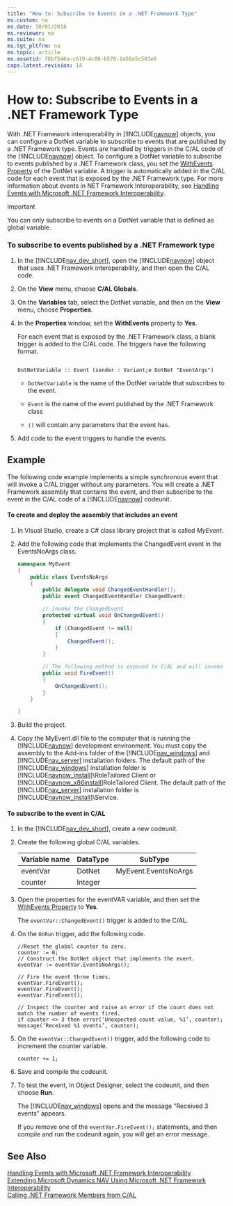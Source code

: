 ```yaml
---
title: "How to: Subscribe to Events in a .NET Framework Type"
ms.custom: na
ms.date: 10/01/2018
ms.reviewer: na
ms.suite: na
ms.tgt_pltfrm: na
ms.topic: article
ms.assetid: f8bf546a-c619-4c88-b570-1a56a5c581e6
caps.latest.revision: 14
---
```

# How to: Subscribe to Events in a .NET Framework Type
With .NET Framework interoperability in [!INCLUDE[navnow](includes/navnow_md.md)] objects, you can configure a DotNet variable to subscribe to events that are published by a .NET Framework type. Events are handled by triggers in the C/AL code of the [!INCLUDE[navnow](includes/navnow_md.md)] object. To configure a DotNet variable to subscribe to events published by a .NET Framework class, you set the [WithEvents Property](WithEvents-Property.md) of the DotNet variable. A trigger is automatically added in the C/AL code for each event that is exposed by the .NET Framework type. For more information about events in NET Framework Interoperability, see [Handling Events with Microsoft .NET Framework Interoperability](Handling-Events-with-Microsoft-.NET-Framework-Interoperability.md).  

> [!IMPORTANT]  
>  You can only subscribe to events on a DotNet variable that is defined as global variable.  

### To subscribe to events published by a .NET Framework type  

1.  In the [!INCLUDE[nav_dev_short](includes/nav_dev_short_md.md)], open the [!INCLUDE[navnow](includes/navnow_md.md)] object that uses .NET Framework interoperability, and then open the C/AL code.  

2.  On the **View** menu, choose **C/AL Globals**.  

3.  On the **Variables** tab, select the DotNet variable, and then on the **View** menu, choose **Properties**.  

4.  In the **Properties** window, set the **WithEvents** property to **Yes**.  

     For each event that is exposed by the .NET Framework class, a blank trigger is added to the C/AL code. The triggers have the following format.  

    ```  

    DotNetVariable :: Event (sender : Variant;e DotNet "EventArgs")  
    ```  

    -   `DotNetVariable` is the name of the DotNet variable that subscribes to the event.  

    -   `Event` is the name of the event published by the .NET Framework class  

    -   `()` will contain any parameters that the event has.  

5.  Add code to the event triggers to handle the events.  

## Example  
 The following code example implements a simple synchronous event that will invoke a C/AL trigger without any parameters. You will create a .NET Framework assembly that contains the event, and then subscribe to the event in the C/AL code of a [!INCLUDE[navnow](includes/navnow_md.md)] codeunit.  

#### To create and deploy the assembly that includes an event  

1.  In Visual Studio, create a C\# class library project that is called *MyEvent*.  

2.  Add the following code that implements the ChangedEvent event in the EventsNoArgs class.  

    ```c#  
    namespace MyEvent  
    {  
        public class EventsNoArgs  
        {  
            public delegate void ChangedEventHandler();  
            public event ChangedEventHandler ChangedEvent;  

            // Invoke the ChangedEvent  
            protected virtual void OnChangedEvent()  
            {  
                if (ChangedEvent != null)  
                {  
                    ChangedEvent();  
                }  
            }  

            // The following method is exposed to C/AL and will invoke the event trigger that is registered in the ChangedEvent variable.   
            public void FireEvent()  
            {  
                OnChangedEvent();  
            }  
        }  

    }  

    ```  

3.  Build the project.  

4.  Copy the MyEvent.dll file to the computer that is running the [!INCLUDE[navnow](includes/navnow_md.md)] development environment. You must copy the assembly to the Add-ins folder of the [!INCLUDE[nav_windows](includes/nav_windows_md.md)] and [!INCLUDE[nav_server](includes/nav_server_md.md)] installation folders. The default path of the [!INCLUDE[nav_windows](includes/nav_windows_md.md)] installation folder is [!INCLUDE[navnow_install](includes/navnow_install_md.md)]\\RoleTailored Client or [!INCLUDE[navnow_x86install](includes/navnow_x86install_md.md)]RoleTailored Client. The default path of the [!INCLUDE[nav_server](includes/nav_server_md.md)] installation folder is [!INCLUDE[navnow_install](includes/navnow_install_md.md)]\\Service.  

#### To subscribe to the event in C/AL  

1.  In the [!INCLUDE[nav_dev_short](includes/nav_dev_short_md.md)], create a new codeunit.  

2.  Create the following global C/AL variables.  

    |Variable name|DataType|SubType|  
    |-------------------|--------------|-------------|  
    |eventVar|DotNet|MyEvent.EventsNoArgs|  
    |counter|Integer||  

3.  Open the properties for the eventVAR variable, and then set the [WithEvents Property](WithEvents-Property.md) to **Yes**.  

     The `eventVar::ChangedEvent()` trigger is added to the C/AL.  

4.  On the `OnRun` trigger, add the following code.  

    ```  
    //Reset the global counter to zero.  
    counter := 0;  
    // Construct the DotNet object that implements the event.  
    eventVar := eventVar.EventsNoArgs();  

    // Fire the event three times.  
    eventVar.FireEvent();  
    eventVar.FireEvent();  
    eventVar.FireEvent();  

    // Inspect the counter and raise an error if the count does not match the number of events fired.  
    if counter <> 3 then error(‘Unexpected count value, %1’, counter);  
    message(‘Received %1 events’, counter);  

    ```  

5.  On the `eventVar::ChangedEvent()` trigger, add the following code to increment the counter variable.  

    ```  
    counter += 1;  
    ```  

6.  Save and compile the codeunit.  

7.  To test the event, in Object Designer, select the codeunit, and then choose **Run**.  

     The [!INCLUDE[nav_windows](includes/nav_windows_md.md)] opens and the message “Received 3 events” appears.  

     If you remove one of the `eventVar.FireEvent();` statements, and then compile and run the codeunit again, you will get an error message.  

## See Also  
 [Handling Events with Microsoft .NET Framework Interoperability](Handling-Events-with-Microsoft-.NET-Framework-Interoperability.md)   
 [Extending Microsoft Dynamics NAV Using Microsoft .NET Framework Interoperability](Extending-Microsoft-Dynamics-NAV-Using-Microsoft-.NET-Framework-Interoperability.md)   
 [Calling .NET Framework Members from C/AL](Calling-.NET-Framework-Members-from-C-AL.md)
